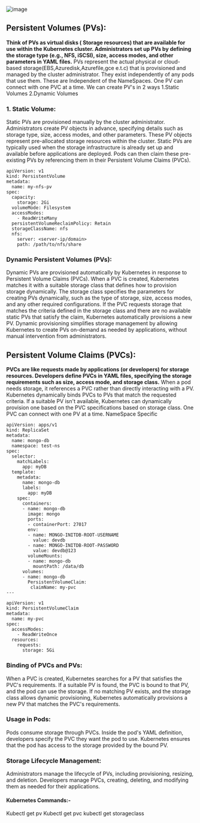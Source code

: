 ![image](https://github.com/Loki-1/Kubernetes-manifestfiles/assets/134843197/65528f53-f8ab-4671-808e-11adca75d03a)
## Persistent Volumes (PVs):

**Think of PVs as virtual disks ( Storage resources) that are available for use within the Kubernetes cluster.
Administrators set up PVs by defining the storage type (e.g., NFS, iSCSI), size, access modes, and other parameters in YAML files.**
PVs represent the actual physical or cloud-based storage(EBS,Azuredisk,Azurefile,gce e.t.c) that is provisioned and managed by the cluster administrator.
They exist independently of any pods that use them.
These are Independent of the NameSpaces.
One PV can connect with one PVC at a time. 
We can create PV's in 2 ways
1.Static Volumes 
2.Dynamic Volumes

### 1. Static Volume: 

Static PVs are provisioned manually by the cluster administrator.
Administrators create PV objects in advance, specifying details such as storage type, size, access modes, and other parameters.
These PV objects represent pre-allocated storage resources within the cluster.
Static PVs are typically used when the storage infrastructure is already set up and available before applications are deployed.
Pods can then claim these pre-existing PVs by referencing them in their Persistent Volume Claims (PVCs).

```
apiVersion: v1
kind: PersistentVolume
metadata:
  name: my-nfs-pv
spec:
  capacity:
    storage: 2Gi
  volumeMode: Filesystem
  accessModes:
    - ReadWriteMany
  persistentVolumeReclaimPolicy: Retain
  storageClassName: nfs
  nfs:
    server: <server-ip/domain>
    path: /path/to/nfs/share
```
### Dynamic Persistent Volumes (PVs):

Dynamic PVs are provisioned automatically by Kubernetes in response to Persistent Volume Claims (PVCs).
When a PVC is created, Kubernetes matches it with a suitable storage class that defines how to provision storage dynamically.
The storage class specifies the parameters for creating PVs dynamically, such as the type of storage, size, access modes, and any other required configurations.
If the PVC requests storage that matches the criteria defined in the storage class and there are no available static PVs that satisfy the claim, Kubernetes automatically provisions a new PV.
Dynamic provisioning simplifies storage management by allowing Kubernetes to create PVs on-demand as needed by applications, without manual intervention from administrators.

## Persistent Volume Claims (PVCs):

**PVCs are like requests made by applications (or developers) for storage resources.
Developers define PVCs in YAML files, specifying the storage requirements such as size, access mode, and storage class.**
When a pod needs storage, it references a PVC rather than directly interacting with a PV.
Kubernetes dynamically binds PVCs to PVs that match the requested criteria.
If a suitable PV isn't available, Kubernetes can dynamically provision one based on the PVC specifications based on storage class.
One PVC can connect with one PV at a time. 
NameSpace Specific

```
apiVersion: apps/v1
kind: ReplicaSet
metadata:
  name: mongo-db
  namespace: test-ns
spec:
  selector:
    matchLabels:
      app: myDB
  template:
    metadata:
      name: mongo-db
      labels:
        app: myDB
    spec:
      containers:
      - name: mongo-db
        image: mongo
        ports:
        - containerPort: 27017
        env:
        - name: MONGO-INITDB-ROOT-USERNAME
          value: devdb
        - name: MONGO-INITDB-ROOT-PASSWORD
          value: devdb@123
        volumeMounts:
        - name: mongo-db
          mountPath: /data/db
      volumes:
      - name: mongo-db
        PersistentVolumeClaim:
         claimName: my-pvc
---

apiVersion: v1
kind: PersistentVolumeClaim
metadata:
  name: my-pvc
spec:
  accessModes:
    - ReadWriteOnce
  resources:
    requests:
      storage: 5Gi
```



### Binding of PVCs and PVs:

When a PVC is created, Kubernetes searches for a PV that satisfies the PVC's requirements.
If a suitable PV is found, the PVC is bound to that PV, and the pod can use the storage.
If no matching PV exists, and the storage class allows dynamic provisioning, Kubernetes automatically provisions a new PV that matches the PVC's requirements.

### Usage in Pods:

Pods consume storage through PVCs.
Inside the pod's YAML definition, developers specify the PVC they want the pod to use.
Kubernetes ensures that the pod has access to the storage provided by the bound PV.

### Storage Lifecycle Management:

Administrators manage the lifecycle of PVs, including provisioning, resizing, and deletion.
Developers manage PVCs, creating, deleting, and modifying them as needed for their applications.

#### Kubernetes Commands:-

Kubectl get pv
Kubectl get pvc
kubectl get storageclass
